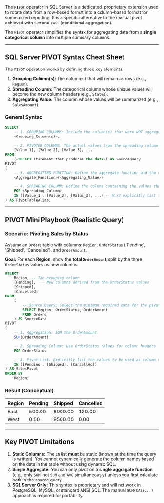 The **`PIVOT`** operator in SQL Server is a dedicated, proprietary extension used to rotate data from a row-based format into a column-based format for summarized reporting. It is a specific alternative to the manual pivot achieved with `SUM` and `CASE` (conditional aggregation).

The `PIVOT` operator simplifies the syntax for aggregating data from a **single categorical column** into multiple summary columns.

-----

## SQL Server PIVOT Syntax Cheat Sheet

The `PIVOT` operation works by defining three key elements:

1.  **Grouping Column(s):** The column(s) that will remain as rows (e.g., `Region`).
2.  **Spreading Column:** The categorical column whose unique values will become the new column headers (e.g., `Status`).
3.  **Aggregating Value:** The column whose values will be summarized (e.g., `SalesAmount`).

### General Syntax

```sql
SELECT
    -- 1. GROUPING COLUMNS: Include the column(s) that were NOT aggregated or pivoted
    <Grouping_Column(s)>,
    
    -- 2. PIVOTED COLUMNS: The actual values from the spreading column that are now headers
    [Value_1], [Value_2], [Value_3], ... 
FROM
    (<SELECT statement that produces the data>) AS SourceQuery
PIVOT
(
    -- 3. AGGREGATING FUNCTION: Define the aggregate function and the value column
    <Aggregate_Function>(<Aggregating_Value>) 
    
    -- 4. SPREADING COLUMN: Define the column containing the values that will become headers
    FOR <Spreading_Column> 
    IN ([Value_1], [Value_2], [Value_3], ...) -- Must explicitly list the values to become columns
) AS PivotTableAlias;
```

-----

## PIVOT Mini Playbook (Realistic Query)

### Scenario: Pivoting Sales by Status

Assume an `Orders` table with columns: `Region`, `OrderStatus` ('Pending', 'Shipped', 'Cancelled'), and `OrderAmount`.

**Goal:** For each **Region**, show the **total `OrderAmount`** split by the three `OrderStatus` values as new columns.

```sql
SELECT
    Region, -- The grouping column
    [Pending],  -- New columns derived from the OrderStatus values
    [Shipped],
    [Cancelled]
FROM
    (
        -- Source Query: Select the minimum required data for the pivot
        SELECT Region, OrderStatus, OrderAmount 
        FROM Orders
    ) AS SourceData
PIVOT
(
    -- 1. Aggregation: SUM the OrderAmount
    SUM(OrderAmount) 
    
    -- 2. Spreading Column: Use OrderStatus values for column headers
    FOR OrderStatus 
    
    -- 3. Pivot List: Explicitly list the values to be used as column names
    IN ([Pending], [Shipped], [Cancelled]) 
) AS SalesPivot
ORDER BY 
    Region;
```

### Result (Conceptual)

| Region | Pending | Shipped | Cancelled |
| :--- | :--- | :--- | :--- |
| East | 500.00 | 8000.00 | 120.00 |
| West | 0.00 | 9500.00 | 0.00 |

-----

## Key PIVOT Limitations

1.  **Static Columns:** The `IN` list **must** be static (known at the time the query is written). You cannot dynamically generate the column names based on the data in the table without using dynamic SQL.
2.  **Single Aggregate:** You can only pivot on a **single aggregate function** (e.g., only `SUM`, not `SUM` and `AVG` simultaneously) unless you first calculate both in the source query.
3.  **SQL Server Only:** This syntax is proprietary and will not work in PostgreSQL, MySQL, or standard ANSI SQL. The manual `SUM(CASE...)` approach is required for portability.
